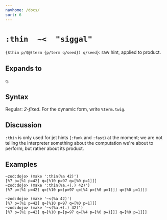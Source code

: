 ```yaml
---
navhome: /docs/
sort: 6
---
```


# `:thin  ~<  "siggal"` 

`{$thin p/$@(term {p/term q/seed}) q/seed}`: raw hint, applied to 
product.

## Expands to

`q`.

## Syntax

Regular: *2-fixed*.  For the dynamic form, write `%term.twig`.

## Discussion

`:thin` is only used for jet hints (`:funk` and `:fast`) at the 
moment; we are not telling the interpreter something about the
computation we're about to perform, but rather about its product.

## Examples

```
~zod:dojo> (make ':thin(%a 42)')
[%7 p=[%1 p=42] q=[%10 p=97 q=[%0 p=1]]]
~zod:dojo> (make ':thin(%a.+(.) 42)')
[%7 p=[%1 p=42] q=[%10 p=[p=97 q=[%4 p=[%0 p=1]]] q=[%0 p=1]]]
```

```
~zod:dojo> (make '~<(%a 42)')
[%7 p=[%1 p=42] q=[%10 p=97 q=[%0 p=1]]]
~zod:dojo> (make '~<(%a.+(.) 42)')
[%7 p=[%1 p=42] q=[%10 p=[p=97 q=[%4 p=[%0 p=1]]] q=[%0 p=1]]]
```
